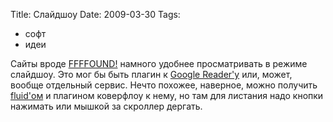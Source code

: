 Title: Слайдшоу
Date: 2009-03-30
Tags: 
  - софт
  - идеи

<div class="text">Сайты вроде <a href="http://ffffound.com/">FFFFOUND!</a> намного удобнее просматривать в режиме слайдшоу. Это мог бы быть плагин к <a href="http://www.google.com/reader">Google Reader'у</a> или, может, вообще отдельный сервис. Нечто похожее, наверное, можно получить <a href="http://fluidapp.com/">fluid'ом</a> и плагином коверфлоу к нему, но там для листания надо кнопки нажимать или мышкой за скроллер дергать.</div>